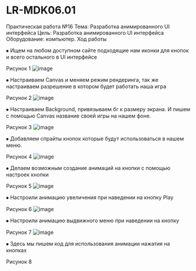 # LR-MDK06.01
Практическая работа №16
Тема: Разработка анимированного UI интерфейса
Цель: Разработка анимированного UI интерфейса
Оборудование: компьютер.
Ход работы

⦁	Ищем на любом доступном сайте подходящие нам иконки для кнопок и всего остального в UI интерфейсе
 
Рисунок 1
![image](https://user-images.githubusercontent.com/119409903/205110265-7d03a996-19ca-4c55-ba45-de5b7e091bf8.png)

⦁	Настраиваем Canvas и меняем режим рендеринга, так же настраиваем разрешение в котором будет работать наша игра
 
Рисунок 2
![image](https://user-images.githubusercontent.com/119409903/205110331-e8a4d6b4-8f31-4d80-8495-afa46ab58bce.png)

⦁	Настраиваем Background, привязываем бг к размеру экрана. И пишем с помощью Canvas название своей игры на нашем фоне.
 
Рисунок 3
![image](https://user-images.githubusercontent.com/119409903/205110383-2486d877-b7d0-43c6-92d5-e490f44a30f7.png)

⦁	Добавляем спрайты кнопок которые будут использоваться в нашем меню.
 
Рисунок 4
![image](https://user-images.githubusercontent.com/119409903/205110553-a3d4072f-cb66-44de-93dc-d9f070c0ddec.png)

⦁	Делаем возможным создание анимаций на кнопки с помощью настроек кнопки
 
Рисунок 5
![image](https://user-images.githubusercontent.com/119409903/205110832-624428bf-4e4c-4619-a282-8a4d22bdbcb1.png)

⦁	Настроили анимацию увеличения при наведении на кнопку Play
 
Рисунок 6
![image](https://user-images.githubusercontent.com/119409903/205110869-20cc2718-127d-4b01-8bca-4c48f3c209d9.png)

⦁	Настроили анимацию выдвижного меню при наведении на кнопку 
 
Рисунок 7
![image](https://user-images.githubusercontent.com/119409903/205110894-c27e7d18-62bb-47fe-86af-9f832b512f09.png)

⦁	Здесь мы пишем код для использования анимации нажатия на кнопках
 
Рисунок 8
